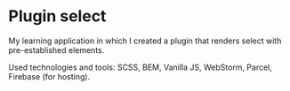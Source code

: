 # Plugin select

My learning application in which I created a plugin that renders select with pre-established elements.

Used technologies and tools: SCSS, BEM, Vanilla JS, WebStorm, Parcel, Firebase (for hosting).
